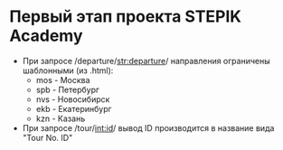# Первый этап проекта STEPIK Academy

* При запросе /departure/<str:departure>/ направления ограничены шаблонными (из .html):
  * mos - Москва
  * spb - Петербург
  * nvs - Новосибирск
  * ekb - Екатеринбург
  * kzn - Казань
* При запросе /tour/<int:id>/ вывод ID производится в название вида "Tour No. ID"
